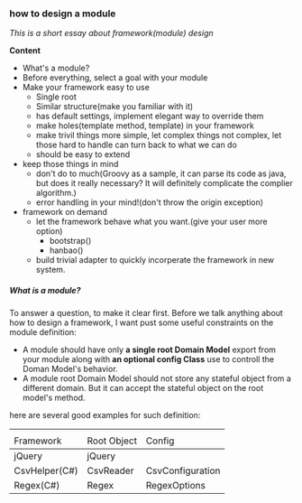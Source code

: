 ### how to design a module
*This is a short essay about framework(module) design*

**Content**
- What's a module?
- Before everything, select a goal with your module
- Make your framework easy to use
  - Single root
  - Similar structure(make you familiar with it)
  - has default settings, implement elegant way to override them
  - make holes(template method, template) in your framework
  - make trivil things more simple, let complex things not complex, let those hard to handle can turn back to what we can do
  - should be easy to extend
- keep those things in mind
   - don't do to much(Groovy as a sample, it can parse its code as java, but does it really necessary? It will definitely complicate the complier algorithm.)
   - error handling in your mind!(don't throw the origin exception)
- framework on demand
  - let the framework behave what you want.(give your user more option)
    - bootstrap()
    - hanbao()
  - build trivial adapter to quickly incorperate the framework in new system.

##### What is a module?
To answer a question, to make it clear first. Before we talk anything about how to design a framework, I want pust some useful constraints on the module definition: 
- A module should have only **a single root Domain Model** export from your module along with  **an optional config Class** use to controll the Doman Model's behavior.
- A module root Domain Model should not store any stateful object from a different domain. But it can accept the stateful object on the root model's method.

here are several good examples for such definition:

<table>
    <th>
      <tr>
          <td>Framework</td>
          <td>Root Object</td>
          <td>Config</td>
      </tr>
    </th>
    <tbody>
      <tr>
        <td>jQuery</td>
        <td>jQuery</td>
        <td></td>
      </tr>
      <tr>
        <td>CsvHelper(C#)</td>
        <td>CsvReader</td>
        <td>CsvConfiguration</td>
      </tr>
      <tr>
        <td>Regex(C#)</td>
        <td>Regex</td>
        <td>RegexOptions</td>
      </tr>
    </tbody>
</table>
